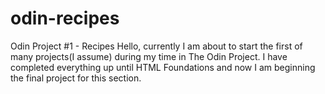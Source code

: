 # odin-recipes
Odin Project #1 - Recipes
Hello, currently I am about to start the first of many projects(I assume) during my time in The Odin Project. I have completed everything up until HTML Foundations and now I am beginning the final project for this section.